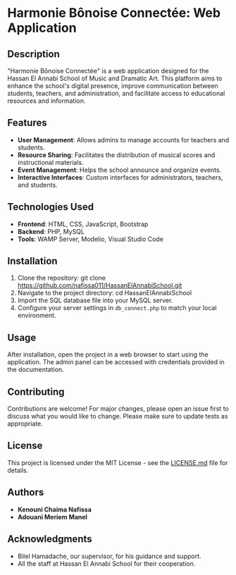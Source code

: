 # Harmonie Bônoise Connectée: Web Application

## Description
"Harmonie Bônoise Connectée" is a web application designed for the Hassan El Annabi School of Music and Dramatic Art. This platform aims to enhance the school's digital presence, improve communication between students, teachers, and administration, and facilitate access to educational resources and information.

## Features
- **User Management**: Allows admins to manage accounts for teachers and students.
- **Resource Sharing**: Facilitates the distribution of musical scores and instructional materials.
- **Event Management**: Helps the school announce and organize events.
- **Interactive Interfaces**: Custom interfaces for administrators, teachers, and students.

## Technologies Used
- **Frontend**: HTML, CSS, JavaScript, Bootstrap
- **Backend**: PHP, MySQL
- **Tools**: WAMP Server, Modelio, Visual Studio Code

## Installation
1. Clone the repository: git clone https://github.com/nafissa011/HassanElAnnabiSchool.git
2. Navigate to the project directory: cd HassanElAnnabiSchool
3. Import the SQL database file into your MySQL server.
4. Configure your server settings in `db_connect.php` to match your local environment.

## Usage
After installation, open the project in a web browser to start using the application. The admin panel can be accessed with credentials provided in the documentation.

## Contributing
Contributions are welcome! For major changes, please open an issue first to discuss what you would like to change. Please make sure to update tests as appropriate.

## License
This project is licensed under the MIT License - see the [LICENSE.md](LICENSE) file for details.

## Authors
- **Kenouni Chaima Nafissa**
- **Adouani Meriem Manel**

## Acknowledgments
- Bilel Hamadache, our supervisor, for his guidance and support.
- All the staff at Hassan El Annabi School for their cooperation.


